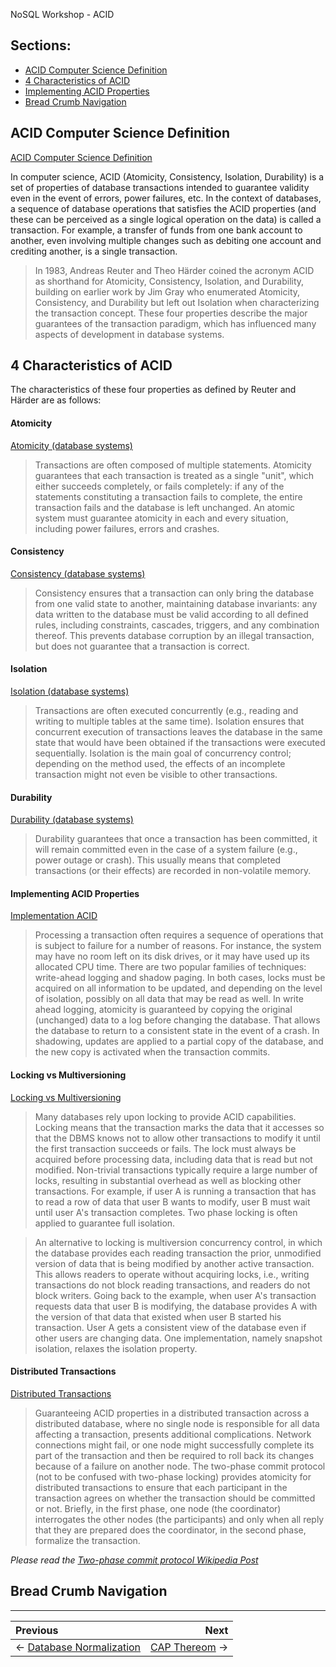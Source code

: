 NoSQL Workshop - ACID

## Sections:

* [ACID Computer Science Definition](#acid-computer-science-definition)
* [4 Characteristics of ACID](#4-characteristics-of-acid)
* [Implementing ACID Properties](#implementing-acid-properties)
* [Bread Crumb Navigation](#bread-crumb-navigation)

## ACID Computer Science Definition 

[ACID Computer Science Definition](https://en.wikipedia.org/wiki/ACID_%28computer_science%29)

In computer science, ACID (Atomicity, Consistency, Isolation, Durability) is a set of properties of database transactions intended to guarantee validity even in the event of errors, power failures, etc. In the context of databases, a sequence of database operations that satisfies the ACID properties (and these can be perceived as a single logical operation on the data) is called a transaction. For example, a transfer of funds from one bank account to another, even involving multiple changes such as debiting one account and crediting another, is a single transaction.

> In 1983, Andreas Reuter and Theo Härder coined the acronym ACID as shorthand for Atomicity, Consistency, Isolation, and Durability, building on earlier work by Jim Gray who enumerated Atomicity, Consistency, and Durability but left out Isolation when characterizing the transaction concept. These four properties describe the major guarantees of the transaction paradigm, which has influenced many aspects of development in database systems.

## 4 Characteristics of ACID 

The characteristics of these four properties as defined by Reuter and Härder are as follows:

#### Atomicity

[Atomicity (database systems)](https://en.wikipedia.org/wiki/Atomicity_(database_systems))

> Transactions are often composed of multiple statements. Atomicity guarantees that each transaction is treated as a single "unit", which either succeeds completely, or fails completely: if any of the statements constituting a transaction fails to complete, the entire transaction fails and the database is left unchanged. An atomic system must guarantee atomicity in each and every situation, including power failures, errors and crashes.

#### Consistency

[Consistency (database systems)](https://en.wikipedia.org/wiki/Consistency_(database_systems))

> Consistency ensures that a transaction can only bring the database from one valid state to another, maintaining database invariants: any data written to the database must be valid according to all defined rules, including constraints, cascades, triggers, and any combination thereof. This prevents database corruption by an illegal transaction, but does not guarantee that a transaction is correct.

#### Isolation

[Isolation (database systems)](https://en.wikipedia.org/wiki/Isolation_(database_systems))

> Transactions are often executed concurrently (e.g., reading and writing to multiple tables at the same time). Isolation ensures that concurrent execution of transactions leaves the database in the same state that would have been obtained if the transactions were executed sequentially. Isolation is the main goal of concurrency control; depending on the method used, the effects of an incomplete transaction might not even be visible to other transactions.

#### Durability

[Durability (database systems)](https://en.wikipedia.org/wiki/Durability_(database_systems))

> Durability guarantees that once a transaction has been committed, it will remain committed even in the case of a system failure (e.g., power outage or crash). This usually means that completed transactions (or their effects) are recorded in non-volatile memory.

#### Implementing ACID Properties

[Implementation ACID](https://en.wikipedia.org/wiki/ACID_%28computer_science%29#Implementation)

> Processing a transaction often requires a sequence of operations that is subject to failure for a number of reasons. For instance, the system may have no room left on its disk drives, or it may have used up its allocated CPU time. There are two popular families of techniques: write-ahead logging and shadow paging. In both cases, locks must be acquired on all information to be updated, and depending on the level of isolation, possibly on all data that may be read as well. In write ahead logging, atomicity is guaranteed by copying the original (unchanged) data to a log before changing the database. That allows the database to return to a consistent state in the event of a crash. In shadowing, updates are applied to a partial copy of the database, and the new copy is activated when the transaction commits.

#### Locking vs Multiversioning

[Locking vs Multiversioning](https://en.wikipedia.org/wiki/ACID_%28computer_science%29#Locking_vs_multiversioning)

> Many databases rely upon locking to provide ACID capabilities. Locking means that the transaction marks the data that it accesses so that the DBMS knows not to allow other transactions to modify it until the first transaction succeeds or fails. The lock must always be acquired before processing data, including data that is read but not modified. Non-trivial transactions typically require a large number of locks, resulting in substantial overhead as well as blocking other transactions. For example, if user A is running a transaction that has to read a row of data that user B wants to modify, user B must wait until user A's transaction completes. Two phase locking is often applied to guarantee full isolation.

> An alternative to locking is multiversion concurrency control, in which the database provides each reading transaction the prior, unmodified version of data that is being modified by another active transaction. This allows readers to operate without acquiring locks, i.e., writing transactions do not block reading transactions, and readers do not block writers. Going back to the example, when user A's transaction requests data that user B is modifying, the database provides A with the version of that data that existed when user B started his transaction. User A gets a consistent view of the database even if other users are changing data. One implementation, namely snapshot isolation, relaxes the isolation property.

#### Distributed Transactions

[Distributed Transactions](https://en.wikipedia.org/wiki/ACID_(computer_science)#Distributed_transactions)

> Guaranteeing ACID properties in a distributed transaction across a distributed database, where no single node is responsible for all data affecting a transaction, presents additional complications. Network connections might fail, or one node might successfully complete its part of the transaction and then be required to roll back its changes because of a failure on another node. The two-phase commit protocol (not to be confused with two-phase locking) provides atomicity for distributed transactions to ensure that each participant in the transaction agrees on whether the transaction should be committed or not. Briefly, in the first phase, one node (the coordinator) interrogates the other nodes (the participants) and only when all reply that they are prepared does the coordinator, in the second phase, formalize the transaction.

*Please read the [Two-phase commit protocol Wikipedia Post](https://en.wikipedia.org/wiki/Two-phase_commit_protocol)*

## Bread Crumb Navigation
_________________________

Previous | Next
:------- | ---:
← [Database Normalization](./data-normalization.md) | [CAP Thereom](./cap.md) →
